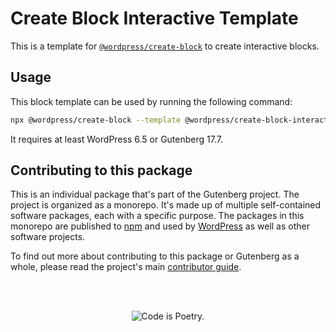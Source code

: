 # Create Block Interactive Template

This is a template for [`@wordpress/create-block`](https://github.com/WordPress/gutenberg/tree/HEAD/packages/create-block/README.md) to create interactive blocks.

## Usage

This block template can be used by running the following command:

```bash
npx @wordpress/create-block --template @wordpress/create-block-interactive-template
```

It requires at least WordPress 6.5 or Gutenberg 17.7.

## Contributing to this package

This is an individual package that's part of the Gutenberg project. The project is organized as a monorepo. It's made up of multiple self-contained software packages, each with a specific purpose. The packages in this monorepo are published to [npm](https://www.npmjs.com/) and used by [WordPress](https://make.wordpress.org/core/) as well as other software projects.

To find out more about contributing to this package or Gutenberg as a whole, please read the project's main [contributor guide](https://github.com/WordPress/gutenberg/tree/HEAD/CONTRIBUTING.md).

<br /><br /><p align="center"><img src="https://s.w.org/style/images/codeispoetry.png?1" alt="Code is Poetry." /></p>
